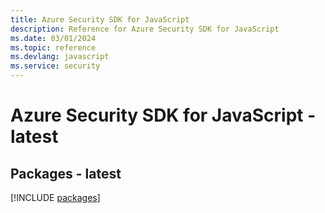 ```yaml
---
title: Azure Security SDK for JavaScript
description: Reference for Azure Security SDK for JavaScript
ms.date: 03/01/2024
ms.topic: reference
ms.devlang: javascript
ms.service: security
---
```

# Azure Security SDK for JavaScript - latest
## Packages - latest
[!INCLUDE [packages](security-index.md)]